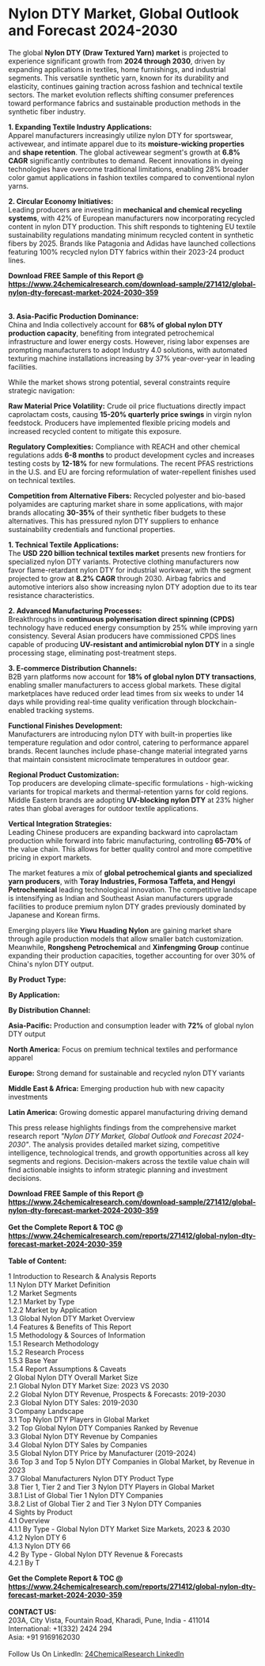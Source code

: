 <h1>Nylon DTY Market, Global Outlook and Forecast 2024-2030</h1><p>The global <strong>Nylon DTY (Draw Textured Yarn) market</strong> is projected to experience significant growth from <strong>2024 through 2030</strong>, driven by expanding applications in textiles, home furnishings, and industrial segments. This versatile synthetic yarn, known for its durability and elasticity, continues gaining traction across fashion and technical textile sectors. The market evolution reflects shifting consumer preferences toward performance fabrics and sustainable production methods in the synthetic fiber industry.</p><p><strong>1. Expanding Textile Industry Applications:</strong><br>
Apparel manufacturers increasingly utilize nylon DTY for sportswear, activewear, and intimate apparel due to its <strong>moisture-wicking properties</strong> and <strong>shape retention</strong>. The global activewear segment's growth at <strong>6.8% CAGR</strong> significantly contributes to demand. Recent innovations in dyeing technologies have overcome traditional limitations, enabling 28% broader color gamut applications in fashion textiles compared to conventional nylon yarns.</p><p><strong>2. Circular Economy Initiatives:</strong><br>
Leading producers are investing in <strong>mechanical and chemical recycling systems</strong>, with 42% of European manufacturers now incorporating recycled content in nylon DTY production. This shift responds to tightening EU textile sustainability regulations mandating minimum recycled content in synthetic fibers by 2025. Brands like Patagonia and Adidas have launched collections featuring 100% recycled nylon DTY fabrics within their 2023-24 product lines.</p><div><b>Download FREE Sample of this Report @ 
            <a href="https://www.24chemicalresearch.com/download-sample/271412/global-nylon-dty-forecast-market-2024-2030-359">
            https://www.24chemicalresearch.com/download-sample/271412/global-nylon-dty-forecast-market-2024-2030-359</a></b></div><br><p><strong>3. Asia-Pacific Production Dominance:</strong><br>
China and India collectively account for <strong>68% of global nylon DTY production capacity</strong>, benefiting from integrated petrochemical infrastructure and lower energy costs. However, rising labor expenses are prompting manufacturers to adopt Industry 4.0 solutions, with automated texturing machine installations increasing by 37% year-over-year in leading facilities.</p><p>While the market shows strong potential, several constraints require strategic navigation:</p><p><strong>Raw Material Price Volatility:</strong> Crude oil price fluctuations directly impact caprolactam costs, causing <strong>15-20% quarterly price swings</strong> in virgin nylon feedstock. Producers have implemented flexible pricing models and increased recycled content to mitigate this exposure.</p><p><strong>Regulatory Complexities:</strong> Compliance with REACH and other chemical regulations adds <strong>6-8 months</strong> to product development cycles and increases testing costs by <strong>12-18%</strong> for new formulations. The recent PFAS restrictions in the U.S. and EU are forcing reformulation of water-repellent finishes used on technical textiles.</p><p><strong>Competition from Alternative Fibers:</strong> Recycled polyester and bio-based polyamides are capturing market share in some applications, with major brands allocating <strong>30-35%</strong> of their synthetic fiber budgets to these alternatives. This has pressured nylon DTY suppliers to enhance sustainability credentials and functional properties.</p><p><strong>1. Technical Textile Applications:</strong><br>
The <strong>USD 220 billion technical textiles market</strong> presents new frontiers for specialized nylon DTY variants. Protective clothing manufacturers now favor flame-retardant nylon DTY for industrial workwear, with the segment projected to grow at <strong>8.2% CAGR</strong> through 2030. Airbag fabrics and automotive interiors also show increasing nylon DTY adoption due to its tear resistance characteristics.</p><p><strong>2. Advanced Manufacturing Processes:</strong><br>
Breakthroughs in <strong>continuous polymerisation direct spinning (CPDS)</strong> technology have reduced energy consumption by 25% while improving yarn consistency. Several Asian producers have commissioned CPDS lines capable of producing <strong>UV-resistant and antimicrobial nylon DTY</strong> in a single processing stage, eliminating post-treatment steps.</p><p><strong>3. E-commerce Distribution Channels:</strong><br>
B2B yarn platforms now account for <strong>18% of global nylon DTY transactions</strong>, enabling smaller manufacturers to access global markets. These digital marketplaces have reduced order lead times from six weeks to under 14 days while providing real-time quality verification through blockchain-enabled tracking systems.</p><p><strong>Functional Finishes Development:</strong><br>
	Manufacturers are introducing nylon DTY with built-in properties like temperature regulation and odor control, catering to performance apparel brands. Recent launches include phase-change material integrated yarns that maintain consistent microclimate temperatures in outdoor gear.</p><p><strong>Regional Product Customization:</strong><br>
	Top producers are developing climate-specific formulations - high-wicking variants for tropical markets and thermal-retention yarns for cold regions. Middle Eastern brands are adopting <strong>UV-blocking nylon DTY</strong> at 23% higher rates than global averages for outdoor textile applications.</p><p><strong>Vertical Integration Strategies:</strong><br>
	Leading Chinese producers are expanding backward into caprolactam production while forward into fabric manufacturing, controlling <strong>65-70%</strong> of the value chain. This allows for better quality control and more competitive pricing in export markets.</p><p>The market features a mix of <strong>global petrochemical giants and specialized yarn producers</strong>, with <strong>Toray Industries, Formosa Taffeta, and Hengyi Petrochemical</strong> leading technological innovation. The competitive landscape is intensifying as Indian and Southeast Asian manufacturers upgrade facilities to produce premium nylon DTY grades previously dominated by Japanese and Korean firms.</p><p>Emerging players like <strong>Yiwu Huading Nylon</strong> are gaining market share through agile production models that allow smaller batch customization. Meanwhile, <strong>Rongsheng Petrochemical</strong> and <strong>Xinfengming Group</strong> continue expanding their production capacities, together accounting for over 30% of China's nylon DTY output.</p><p><strong>By Product Type:</strong></p><p><strong>By Application:</strong></p><p><strong>By Distribution Channel:</strong></p><p><strong>Asia-Pacific:</strong> Production and consumption leader with <strong>72%</strong> of global nylon DTY output</p><p><strong>North America:</strong> Focus on premium technical textiles and performance apparel</p><p><strong>Europe:</strong> Strong demand for sustainable and recycled nylon DTY variants</p><p><strong>Middle East &amp; Africa:</strong> Emerging production hub with new capacity investments</p><p><strong>Latin America:</strong> Growing domestic apparel manufacturing driving demand</p><p>This press release highlights findings from the comprehensive market research report <em>"Nylon DTY Market, Global Outlook and Forecast 2024-2030"</em>. The analysis provides detailed market sizing, competitive intelligence, technological trends, and growth opportunities across all key segments and regions. Decision-makers across the textile value chain will find actionable insights to inform strategic planning and investment decisions.</p><div><b>Download FREE Sample of this Report @ 
            <a href="https://www.24chemicalresearch.com/download-sample/271412/global-nylon-dty-forecast-market-2024-2030-359">
            https://www.24chemicalresearch.com/download-sample/271412/global-nylon-dty-forecast-market-2024-2030-359</a></b></div><br><div><b>Get the Complete Report & TOC @ 
            <a href="https://www.24chemicalresearch.com/reports/271412/global-nylon-dty-forecast-market-2024-2030-359">
            https://www.24chemicalresearch.com/reports/271412/global-nylon-dty-forecast-market-2024-2030-359</a></b></div><br>
            <b>Table of Content:</b><p>1 Introduction to Research & Analysis Reports<br />
    1.1 Nylon DTY Market Definition<br />
    1.2 Market Segments<br />
        1.2.1 Market by Type<br />
        1.2.2 Market by Application<br />
    1.3 Global Nylon DTY Market Overview<br />
    1.4 Features & Benefits of This Report<br />
    1.5 Methodology & Sources of Information<br />
        1.5.1 Research Methodology<br />
        1.5.2 Research Process<br />
        1.5.3 Base Year<br />
        1.5.4 Report Assumptions & Caveats<br />
2 Global Nylon DTY Overall Market Size<br />
    2.1 Global Nylon DTY Market Size: 2023 VS 2030<br />
    2.2 Global Nylon DTY Revenue, Prospects & Forecasts: 2019-2030<br />
    2.3 Global Nylon DTY Sales: 2019-2030<br />
3 Company Landscape<br />
    3.1 Top Nylon DTY Players in Global Market<br />
    3.2 Top Global Nylon DTY Companies Ranked by Revenue<br />
    3.3 Global Nylon DTY Revenue by Companies<br />
    3.4 Global Nylon DTY Sales by Companies<br />
    3.5 Global Nylon DTY Price by Manufacturer (2019-2024)<br />
    3.6 Top 3 and Top 5 Nylon DTY Companies in Global Market, by Revenue in 2023<br />
    3.7 Global Manufacturers Nylon DTY Product Type<br />
    3.8 Tier 1, Tier 2 and Tier 3 Nylon DTY Players in Global Market<br />
        3.8.1 List of Global Tier 1 Nylon DTY Companies<br />
        3.8.2 List of Global Tier 2 and Tier 3 Nylon DTY Companies<br />
4 Sights by Product<br />
    4.1 Overview<br />
        4.1.1 By Type - Global Nylon DTY Market Size Markets, 2023 & 2030<br />
        4.1.2 Nylon DTY 6<br />
        4.1.3 Nylon DTY 66<br />
    4.2 By Type - Global Nylon DTY Revenue & Forecasts<br />
        4.2.1 By T</p><div><b>Get the Complete Report & TOC @ 
            <a href="https://www.24chemicalresearch.com/reports/271412/global-nylon-dty-forecast-market-2024-2030-359">
            https://www.24chemicalresearch.com/reports/271412/global-nylon-dty-forecast-market-2024-2030-359</a></b></div><br><b>CONTACT US:</b><br>
            203A, City Vista, Fountain Road, Kharadi, Pune, India - 411014<br>
            International: +1(332) 2424 294<br>
            Asia: +91 9169162030 <br><br>
            Follow Us On LinkedIn: <a href="https://www.linkedin.com/company/24chemicalresearch/">24ChemicalResearch LinkedIn</a>
